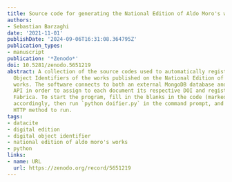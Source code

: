 ```yaml
---
title: Source code for generating the National Edition of Aldo Moro's works DOIs
authors:
- Sebastian Barzaghi
date: '2021-11-01'
publishDate: '2024-09-06T16:31:08.364795Z'
publication_types:
- manuscript
publication: '*Zenodo*'
doi: 10.5281/zenodo.5651219
abstract: A collection of the source codes used to automatically register the Digital
  Object Identifiers of the works published on the National Edition of Aldo Moro's
  works. The software connects to both an external MongoDB database and the DataCite
  API in order to assign to each document its respective DOI and register it on DataCite
  Fabrica. To start the program, fill in the blanks in the code (marked with '@')
  accordingly, then run `python doifier.py` in the command prompt, and select the
  HTTP method to run.
tags:
- datacite
- digital edition
- digital object identifier
- national edition of aldo moro's works
- python
links:
- name: URL
  url: https://zenodo.org/record/5651219
---
```


